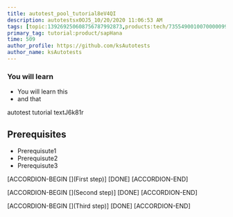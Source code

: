 ```yaml
---
title: autotest_pool_tutorial8eV4QI
description: autotestsx0OJ5_10/20/2020 11:06:53 AM
tags: [topic:139269250608756787992873,products:tech/73554900100700000996,tutorial:experience/advanced]
primary_tag: tutorial:product/sapHana
time: 509
author_profile: https://github.com/ksAutotests
author_name: ksAutotests
---
```

### You will learn
- You will learn this
- and that

autotest tutorial textJ6k81r

## Prerequisites
- Prerequisute1
- Prerequisute2
- Prerequisute3

[ACCORDION-BEGIN [](First step)]
[DONE]
[ACCORDION-END]

[ACCORDION-BEGIN [](Second step)]
[DONE]
[ACCORDION-END]

[ACCORDION-BEGIN [](Third step)]
[DONE]
[ACCORDION-END]

